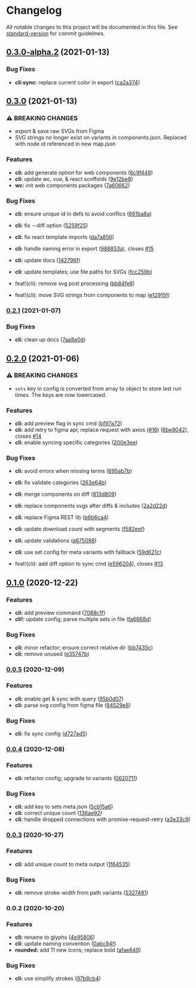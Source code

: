 # Changelog

All notable changes to this project will be documented in this file. See [standard-version](https://github.com/conventional-changelog/standard-version) for commit guidelines.

## [0.3.0-alpha.2](https://github.com/gorango/glyphs/compare/@glyphs/cli-v0.3.0-alpha.1...@glyphs/cli-v0.3.0-alpha.2) (2021-01-13)


### Bug Fixes

* **cli:sync:** replace current color in export ([ca2a374](https://github.com/gorango/glyphs/commit/ca2a3740ee3d813204e4db1f5757c3d85c2e51a0))

## [0.3.0](https://github.com/gorango/glyphs/compare/@glyphs/cli-v0.2.1...@glyphs/cli-v0.3.0-alpha.1) (2021-01-13)


### ⚠ BREAKING CHANGES

* export & save raw SVGs from Figma
* SVG strings no longer exist on variants in components.json. Replaced with node id referenced in new map.json

### Features

* **cli:** add generate option for web components ([6c9f449](https://github.com/gorango/glyphs/commit/6c9f4494e8e0a920f969f7ce1ecd5487c61bcdd5))
* **cli:** update wc, vue, & react scoffolds ([9e12be8](https://github.com/gorango/glyphs/commit/9e12be87e1f1c0dd18e675a48400b16df37ec14e))
* **wc:** init web components packages ([7a60662](https://github.com/gorango/glyphs/commit/7a60662bcdb189d1dbca9dedd00fa2a3e1b43aa6))


### Bug Fixes

* **cli:** ensure unique id in defs to avoid conflics ([661ba8a](https://github.com/gorango/glyphs/commit/661ba8ae9856158102b341f1f437dbc9530d313b))
* **cli:** fix --diff option ([5259f25](https://github.com/gorango/glyphs/commit/5259f25a8a6bc5054671a489f036031e0282e6ff))
* **cli:** fix react template imports ([da7a856](https://github.com/gorango/glyphs/commit/da7a8567b53876af73143efacd8d9914a362cf4c))
* **cli:** handle naming error in export ([988853a](https://github.com/gorango/glyphs/commit/988853af4f557720e79f572feb802977f91960c1)), closes [#15](https://github.com/gorango/glyphs/issues/15)
* **cli:** update docs ([142796f](https://github.com/gorango/glyphs/commit/142796f1a3543ddfefee1b76205644533e56c802))
* **cli:** update templates; use file paths for SVGs ([fcc259b](https://github.com/gorango/glyphs/commit/fcc259bc468d9a216271a1cdaf9287d54274964f))


* feat!(cli): remove svg post processing ([bb84fe8](https://github.com/gorango/glyphs/commit/bb84fe846b2491519fe71232387064840cb98071))
* feat!(cli): move SVG strings from components to map ([e12915f](https://github.com/gorango/glyphs/commit/e12915f974ff3c31096cc3ad975a6e28358cd9f9))

### [0.2.1](https://github.com/gorango/glyphs/compare/@glyphs/cli-v0.2.0...@glyphs/cli-v0.2.1) (2021-01-07)


### Bug Fixes

* **cli:** clean up docs ([7aa8a0d](https://github.com/gorango/glyphs/commit/7aa8a0d2553876f9faf960666e10337d8300c17d))

## [0.2.0](https://github.com/gorango/glyphs/compare/@glyphs/cli-v0.1.0...@glyphs/cli-v0.2.0) (2021-01-06)


### ⚠ BREAKING CHANGES

* `sets` key in config is converted from array to object to store last run times. The keys are now lowercased.

### Features

* **cli:** add preview flag in sync cmd ([bf97a72](https://github.com/gorango/glyphs/commit/bf97a725bc4fe3911d9f40074f657a68493f7dac))
* **cli:** add retry to figma api; replace request with axios ([#16](https://github.com/gorango/glyphs/issues/16)) ([6be9042](https://github.com/gorango/glyphs/commit/6be904291240d6d0df270dfad70ccd9da6ea8661)), closes [#14](https://github.com/gorango/glyphs/issues/14)
* **cli:** enable syncing specific categories ([200e3ee](https://github.com/gorango/glyphs/commit/200e3eed0857a7d3a8de150e53015f1a17540cd8))


### Bug Fixes

* **cli:** avoid errors when missing terms ([695ab7b](https://github.com/gorango/glyphs/commit/695ab7bd302ffcbc62e903fe638a4ce867dd17b9))
* **cli:** fix validate categories ([263e64b](https://github.com/gorango/glyphs/commit/263e64b798a0feb4d2402c672c6e07665394ed2a))
* **cli:** merge components on diff ([813d809](https://github.com/gorango/glyphs/commit/813d8091434bd5f21c9f7206a40a347c541aa9f0))
* **cli:** replace components svgs after diffs & includes ([2a2d22d](https://github.com/gorango/glyphs/commit/2a2d22ddc62f5cb7a31d232c7017140002498d23))
* **cli:** replace Figma REST lib ([b6b6ca4](https://github.com/gorango/glyphs/commit/b6b6ca4b8aeb2ef93b5588bcf96cf63ee3389dc4))
* **cli:** update download count with segments ([f582eef](https://github.com/gorango/glyphs/commit/f582eeff90e399e3df609586996f93978946c5a2))
* **cli:** update validations ([a675098](https://github.com/gorango/glyphs/commit/a675098f03d51d88271a7b6749b752f6d423cc83))
* **cli:** use set config for meta variants with fallback ([59d621c](https://github.com/gorango/glyphs/commit/59d621c200d825c1bed2a0e017f5852cb9b46cf3))


* feat!(cli): add diff option to sync cmd ([e596204](https://github.com/gorango/glyphs/commit/e596204a7222388b82ccc4ce2415af9b37898b0d)), closes [#13](https://github.com/gorango/glyphs/issues/13)

## [0.1.0](https://github.com/gorango/glyphs/compare/@glyphs/cli-v0.0.5...@glyphs/cli-v0.1.0) (2020-12-22)


### Features

* **cli:** add preview command ([7088c1f](https://github.com/gorango/glyphs/commit/7088c1f43de6d70d851f67136cf6cbc4aa992e6d))
* **cli!:** update config; parse multiple sets in file ([fa6668d](https://github.com/gorango/glyphs/commit/fa6668dabc29732ed7eb8e6170ff8fbe898b7a91))


### Bug Fixes

* **cli:** minor refactor; ensure correct relative dir ([bb7435c](https://github.com/gorango/glyphs/commit/bb7435c59216809dd0f996199dc42ca3dfb2ad9e))
* **cli:** remove unused ([e35747b](https://github.com/gorango/glyphs/commit/e35747b2f4cdcdd179c654fe73d5e19eeac065f8))

### [0.0.5](https://github.com/gorango/glyphs/compare/@glyphs/cli-v0.0.4...@glyphs/cli-v0.0.5) (2020-12-09)


### Features

* **cli:** enable get & sync with query ([95b0d07](https://github.com/gorango/glyphs/commit/95b0d0740ac6c69cc9f1d7cebe51616e0bcfbfb9))
* **cli:** parse svg config from figma file ([94529e8](https://github.com/gorango/glyphs/commit/94529e8200aa25726ec7012a3271ff9fffedd201))


### Bug Fixes

* **cli:** fix sync config ([d727ad5](https://github.com/gorango/glyphs/commit/d727ad519b2c3c1c0e25beede300c920e4ca2ebf))

### [0.0.4](https://github.com/gorango/glyphs/compare/@glyphs/cli-v0.0.3...@glyphs/cli-v0.0.4) (2020-12-08)


### Features

* **cli:** refactor config; upgrade to variants ([0620711](https://github.com/gorango/glyphs/commit/062071158b955898cd89df5a7edaa12844018700))


### Bug Fixes

* **cli:** add key to sets meta.json ([5cb15a6](https://github.com/gorango/glyphs/commit/5cb15a6e7984e8d688397c09a9bb0f6177e94daa))
* **cli:** correct unique count ([136ae92](https://github.com/gorango/glyphs/commit/136ae92f3586569fb70722f7ca9879c9d5fafce8))
* **cli:** handle dropped connections with promise-request-retry ([a3e33c9](https://github.com/gorango/glyphs/commit/a3e33c9e3e85af7ac50fd0db98bd0e6353512cd7))

### [0.0.3](https://github.com/gorango/glyphs/compare/@glyphs/cli-v0.0.2...@glyphs/cli-v0.0.3) (2020-10-27)


### Features

* **cli:** add unique count to meta output ([1f64535](https://github.com/gorango/glyphs/commit/1f6453503c342211b7c0abd915da7bb64f5cd787))


### Bug Fixes

* **cli:** remove stroke-width from path variants ([5327481](https://github.com/gorango/glyphs/commit/53274811bf114bae3abf2b83260a22c3f6e507c6))

### 0.0.2 (2020-10-20)


### Features

* **cli:** rename to glyphs ([4e95806](https://github.com/gorango/glyphs/commit/4e958060bd02eb2281dee2f2b748cdefd4252e3e))
* **cli:** update naming convention ([0abc94f](https://github.com/gorango/glyphs/commit/0abc94fbdc26fe5e2173cae72db55507d9e2d806))
* **rounded:** add 11 new icons; replace bold ([afae649](https://github.com/gorango/glyphs/commit/afae649eb737335d1318601cec23e288b7afc104))


### Bug Fixes

* **cli:** use simplify strokes ([97b8cb4](https://github.com/gorango/glyphs/commit/97b8cb4df88830e93abdd35e5b8fe4cf3f7318a5))
